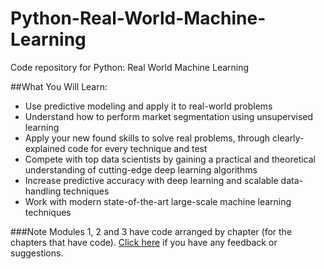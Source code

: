 # Python-Real-World-Machine-Learning
Code repository for Python: Real World Machine Learning

##What You Will Learn:
* Use predictive modeling and apply it to real-world problems
* Understand how to perform market segmentation using unsupervised learning
* Apply your new found skills to solve real problems, through clearly-explained code for every technique and test
* Compete with top data scientists by gaining a practical and theoretical understanding of cutting-edge deep learning algorithms
* Increase predictive accuracy with deep learning and scalable data-handling techniques
* Work with modern state-of-the-art large-scale machine learning techniques

###Note
Modules 1, 2 and 3 have code arranged by chapter (for the chapters that have code). [Click here](https://docs.google.com/forms/d/e/1FAIpQLSe5qwunkGf6PUvzPirPDtuy1Du5Rlzew23UBp2S-P3wB-GcwQ/viewform) if you have any feedback or suggestions.
